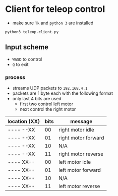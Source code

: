 # Client for teleop control

- make sure `Tk` and `python 3` are installed

`python3 teleop-client.py`

## Input scheme
- `WASD` to control
- `Q` to exit

### process
- streams UDP packets to `192.168.4.1`
- packets are 1 byte each with the following format
- only last 4 bits are used
    - first two control left motor
    - next control the right motor


| location (XX) | bits | message             |
|---------------|------|---------------------|
| ---- --XX     | 00   | right motor idle    |
| ---- --XX     | 01   | right motor forward |
| ---- --XX     | 10   | N/A                 |
| ---- --XX     | 11   | right motor reverse |
| ---- XX--     | 00   | left motor idle     |
| ---- XX--     | 01   | left motor forward  |
| ---- XX--     | 10   | N/A                 |
| ---- XX--     | 11   | left motor reverse  |

